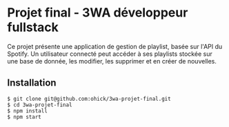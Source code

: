 # Projet final - 3WA développeur fullstack

Ce projet présente une application de gestion de playlist, basée sur l'API du Spotify. Un utilisateur connecté peut accéder à ses playlists stockée sur une base de donnée, les modifier, les supprimer et en créer de nouvelles.

## Installation

```
$ git clone git@github.com:ohick/3wa-projet-final.git
$ cd 3wa-projet-final
$ npm install
$ npm start
```
